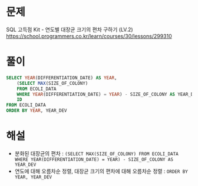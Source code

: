 # 문제
SQL 고득점 Kit - 연도별 대장균 크기의 편차 구하기 (LV.2)
https://school.programmers.co.kr/learn/courses/30/lessons/299310


# 풀이

```SQL
SELECT YEAR(DIFFERENTIATION_DATE) AS YEAR,
    (SELECT MAX(SIZE_OF_COLONY)
    FROM ECOLI_DATA
    WHERE YEAR(DIFFERENTIATION_DATE) = YEAR) - SIZE_OF_COLONY AS YEAR_DEV,
    ID
FROM ECOLI_DATA
ORDER BY YEAR, YEAR_DEV
```


# 해설
* 분화된 대장균의 편차 : `(SELECT MAX(SIZE_OF_COLONY) FROM ECOLI_DATA WHERE YEAR(DIFFERENTIATION_DATE) = YEAR) - SIZE_OF_COLONY AS YEAR_DEV`
* 연도에 대해 오름차순 정렬, 대장균 크기의 편차에 대해 오름차순 정렬 : `ORDER BY YEAR, YEAR_DEV`